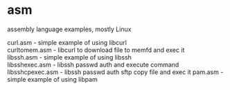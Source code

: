 # asm
assembly language examples, mostly Linux  

curl.asm - simple example of using libcurl   
curltomem.asm - libcurl to download file to memfd and exec it  
libssh.asm - simple example of using libssh  
libsshexec.asm - libssh passwd auth and execute command
libsshcpexec.asm - libssh passwd auth sftp copy file and exec it
pam.asm - simple example of using libpam
